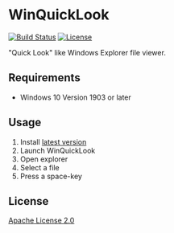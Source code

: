 WinQuickLook
================

[![Build Status](https://dev.azure.com/shibayan/WinQuickLook/_apis/build/status/Build%20WinQuickLook?branchName=master)](https://dev.azure.com/shibayan/WinQuickLook/_build/latest?definitionId=27&branchName=master)
[![License](https://img.shields.io/github/license/shibayan/WinQuickLook.svg)](https://github.com/shibayan/WinQuickLook/blob/master/LICENSE)

"Quick Look" like Windows Explorer file viewer.

## Requirements

- Windows 10 Version 1903 or later

## Usage

1. Install [latest version](https://www.microsoft.com/store/apps/9njmtkk6jc0q)
2. Launch WinQuickLook
3. Open explorer
4. Select a file
5. Press a space-key

## License

[Apache License 2.0](https://github.com/shibayan/WinQuickLook/blob/master/LICENSE)
